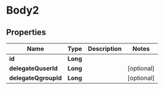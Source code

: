 # Body2

## Properties
Name | Type | Description | Notes
------------ | ------------- | ------------- | -------------
**id** | **Long** |  | 
**delegateQuserId** | **Long** |  |  [optional]
**delegateQgroupId** | **Long** |  |  [optional]
